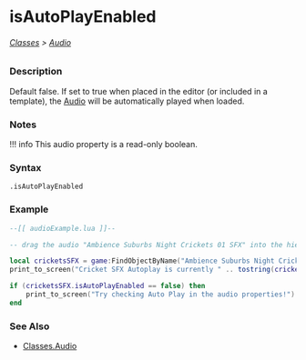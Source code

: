 # isAutoPlayEnabled

###### [Classes](/core_api/raw_source) > [Audio](/core_api/classes/audio/AudioOverview)

### Description

Default false. If set to true when placed in the editor (or included in a template), the [Audio](/core_api/classes/audio/AudioOverview) will be automatically played when loaded.

### Notes
!!! info
    This audio property is a read-only boolean.

### Syntax

`.isAutoPlayEnabled`

### Example

```lua
--[[ audioExample.lua ]]--

-- drag the audio "Ambience Suburbs Night Crickets 01 SFX" into the hierarchy --

local cricketsSFX = game:FindObjectByName("Ambience Suburbs Night Crickets 01 SFX")
print_to_screen("Cricket SFX Autoplay is currently " .. tostring(cricketsSFX.isAutoPlayEnabled) .. ".")

if (cricketsSFX.isAutoPlayEnabled == false) then
	print_to_screen("Try checking Auto Play in the audio properties!")
end

```

### See Also

* [Classes.Audio](/core_api/classes/audio/AudioOverview)
